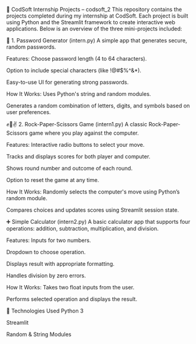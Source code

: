 💼 CodSoft Internship Projects – codsoft_2
This repository contains the projects completed during my internship at CodSoft. Each project is built using Python and the Streamlit framework to create interactive web applications. Below is an overview of the three mini-projects included:

🔐 1. Password Generator (intern.py)
A simple app that generates secure, random passwords.

Features:
Choose password length (4 to 64 characters).

Option to include special characters (like !@#$%^&*).

Easy-to-use UI for generating strong passwords.

How It Works:
Uses Python's string and random modules.

Generates a random combination of letters, digits, and symbols based on user preferences.

✊🧻✌️ 2. Rock-Paper-Scissors Game (intern1.py)
A classic Rock-Paper-Scissors game where you play against the computer.

Features:
Interactive radio buttons to select your move.

Tracks and displays scores for both player and computer.

Shows round number and outcome of each round.

Option to reset the game at any time.

How It Works:
Randomly selects the computer's move using Python’s random module.

Compares choices and updates scores using Streamlit session state.

➕ Simple Calculator (intern2.py)
A basic calculator app that supports four operations: addition, subtraction, multiplication, and division.

Features:
Inputs for two numbers.

Dropdown to choose operation.

Displays result with appropriate formatting.

Handles division by zero errors.

How It Works:
Takes two float inputs from the user.

Performs selected operation and displays the result.



📌 Technologies Used
Python 3

Streamlit

Random & String Modules


